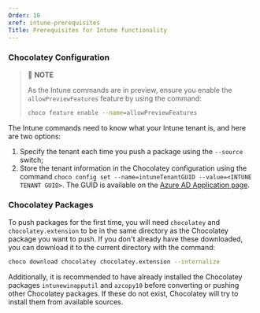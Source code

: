 ```yaml
---
Order: 10
xref: intune-prerequisites
Title: Prerequisites for Intune functionality
---
```


<?! Include "../../../shared/intune-note.txt" /?>

### Chocolatey Configuration

> :memo: **NOTE**
>
> As the Intune commands are in preview, ensure you enable the `allowPreviewFeatures` feature by using the command:
>
> ~~~sh
> choco feature enable --name=allowPreviewFeatures
> ~~~

The Intune commands need to know what your Intune tenant is, and here are two options:

1. Specify the tenant each time you push a package using the `--source` switch;
2. Store the tenant information in the Chocolatey configuration using the command `choco config set --name=intuneTenantGUID --value=<INTUNE TENANT GUID>`. The GUID is available on the [Azure AD Application page](https://aad.portal.azure.com/).

### Chocolatey Packages

To push packages for the first time, you will need `chocolatey` and `chocolatey.extension` to be in the same directory as the Chocolatey package you want to push. If you don't already have these downloaded, you can download it to the current directory with the command:

~~~sh
choco download chocolatey chocolatey.extension --internalize
~~~

Additionally, it is recommended to have already installed the Chocolatey packages `intunewinapputil` and `azcopy10` before converting or pushing other Chocolatey packages. If these do not exist, Chocolatey will try to install them from available sources.
